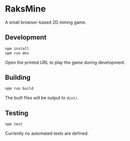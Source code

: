 # RaksMine

A small browser-based 2D mining game.

## Development

```bash
npm install
npm run dev
```

Open the printed URL to play the game during development.

## Building

```bash
npm run build
```

The built files will be output to `dist/`.

## Testing

```bash
npm test
```
Currently no automated tests are defined.
